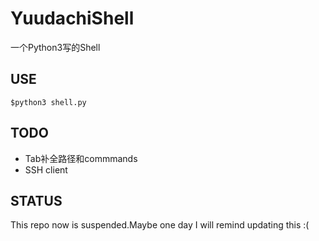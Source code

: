 # YuudachiShell
一个Python3写的Shell
## USE
```
$python3 shell.py
```
## TODO
+ Tab补全路径和commmands
+ SSH client
## STATUS    
This repo now is suspended.Maybe one day I will remind updating this :(
